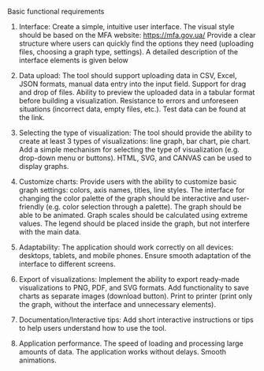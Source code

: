 Basic functional requirements


1. Interface:
Create a simple, intuitive user interface.
The visual style should be based on the MFA website: https://mfa.gov.ua/
Provide a clear structure where users can quickly find the options they need (uploading files, choosing a graph type, settings).
A detailed description of the interface elements is given below

2. Data upload:
The tool should support uploading data in CSV, Excel, JSON formats, manual data entry into the input field.
Support for drag and drop of files.
Ability to preview the uploaded data in a tabular format before building a visualization.
Resistance to errors and unforeseen situations (incorrect data, empty files, etc.).
Test data can be found at the link.

3. Selecting the type of visualization:
The tool should provide the ability to create at least 3 types of visualizations: line graph, bar chart, pie chart.
Add a simple mechanism for selecting the type of visualization (e.g. drop-down menu or buttons).
HTML, SVG, and CANVAS can be used to display graphs.

4. Customize charts:
Provide users with the ability to customize basic graph settings: colors, axis names, titles, line styles.
The interface for changing the color palette of the graph should be interactive and user-friendly (e.g. color selection through a palette).
The graph should be able to be animated.
Graph scales should be calculated using extreme values.
The legend should be placed inside the graph, but not interfere with the main data.

5. Adaptability:
The application should work correctly on all devices: desktops, tablets, and mobile phones. Ensure smooth adaptation of the interface to different screens.

6. Export of visualizations:
Implement the ability to export ready-made visualizations to PNG, PDF, and SVG formats.
Add functionality to save charts as separate images (download button).
Print to printer (print only the graph, without the interface and unnecessary elements).

7. Documentation/Interactive tips:
Add short interactive instructions or tips to help users understand how to use the tool.

8. Application performance.
The speed of loading and processing large amounts of data.
The application works without delays. 
Smooth animations.
